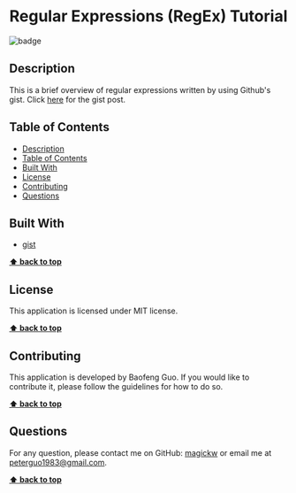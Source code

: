 <h1 align="center">Regular Expressions (RegEx) Tutorial</h1>
  
![badge](https://img.shields.io/badge/license-MIT-blue.svg)

## Description
This is a brief overview of regular expressions written by using Github's gist. Click <a href="https://gist.github.com/magickw/0cbbeeeebcf31f13273b80993e2becf2" target=”_blank”>here</a> for the gist post.

## Table of Contents
- [Description](#description)
- [Table of Contents](#table-of-contents)
- [Built With](#built-with)
- [License](#license)
- [Contributing](#contributing)
- [Questions](#questions)


## Built With

* [gist](https://gist.github.com/)

  
**[⬆ back to top](#table-of-contents)**

## License
This application is licensed under MIT license. 

**[⬆ back to top](#table-of-contents)**

## Contributing
This application is developed by Baofeng Guo. If you would like to contribute it, please follow the guidelines for how to do so.

**[⬆ back to top](#table-of-contents)**


## Questions
For any question, please contact me on GitHub: [magickw](https://github.com/magickw) or email me at peterguo1983@gmail.com.

**[⬆ back to top](#table-of-contents)**